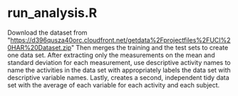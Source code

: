 # run_analysis.R
Download the dataset from "https://d396qusza40orc.cloudfront.net/getdata%2Fprojectfiles%2FUCI%20HAR%20Dataset.zip" Then merges the training
and the test sets to create one data set. After extracting only the measurements on the mean and standard deviation for each measurement,
use descriptive activity names to name the activities in the data set with appropriately labels the data set with descriptive variable 
names. Lastly, creates a second, independent tidy data set with the average of each variable for each activity and each subject.
